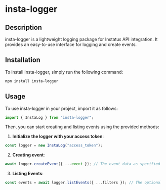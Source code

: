 # insta-logger

## Description

insta-logger is a lightweight logging package for Instatus API integration. It provides an easy-to-use interface for logging and create events.

## Installation

To install insta-logger, simply run the following command:

```bash
npm install insta-logger
```

## Usage

To use insta-logger in your project, import it as follows:

```javascript
import { InstaLog } from "insta-logger";
```

Then, you can start creating and listing events using the provided methods:

1. **Initialize the logger with your access token**:

```javascript
const logger = new InstaLog("access_token");
```

2. **Creating event**:

```javascript
await logger.createEvent({ ...event }); // The event data as specified by the Event interface
```

3. **Listing Events**:

```javascript
const events = await logger.listEvents({ ...filters }); // The optional filters, to filter the returned events as you want
```
